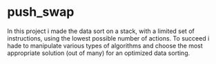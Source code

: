 # push_swap
In this project i made the data sort on a stack, with a limited set of instructions, using
the lowest possible number of actions. To succeed i hade to manipulate various
types of algorithms and choose the most appropriate solution (out of many) for an
optimized data sorting.
